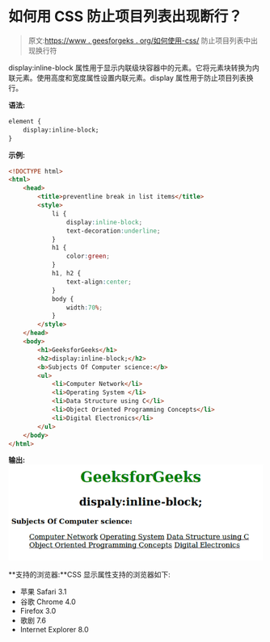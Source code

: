 # 如何用 CSS 防止项目列表出现断行？

> 原文:[https://www . geesforgeks . org/如何使用-css/](https://www.geeksforgeeks.org/how-to-prevent-line-breaks-in-the-list-of-items-using-css/) 防止项目列表中出现换行符

display:inline-block 属性用于显示内联级块容器中的元素。它将元素块转换为内联元素。使用高度和宽度属性设置内联元素。display 属性用于防止项目列表换行。

**语法:**

```html
element {
    display:inline-block;
} 
```

**示例:**

```html
<!DOCTYPE html>                        
<html>
    <head>
        <title>preventline break in list items</title>
        <style>
            li {
                display:inline-block;
                text-decoration:underline;
            }
            h1 {
                color:green;
            }
            h1, h2 {
                text-align:center;
            }
            body {
                width:70%;
            }
        </style>
    </head>
    <body>
        <h1>GeeksforGeeks</h1>
        <h2>display:inline-block;</h2>
        <b>Subjects Of Computer science:</b>
        <ul>
            <li>Computer Network</li>
            <li>Operating System </li>
            <li>Data Structure using C</li>
            <li>Object Oriented Programming Concepts</li>
            <li>Digital Electronics</li>
        </ul>
    </body>
</html>                    
```

**输出:**
![](img/2d1cc607040e3520cd64de70219aaa6b.png)

**支持的浏览器:**CSS 显示属性支持的浏览器如下:

*   苹果 Safari 3.1
*   谷歌 Chrome 4.0
*   Firefox 3.0
*   歌剧 7.6
*   Internet Explorer 8.0